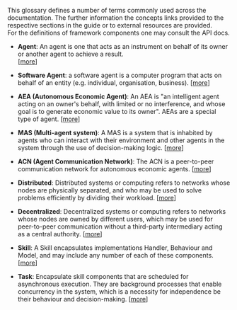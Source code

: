 This glossary defines a number of terms commonly used across the documentation. 
The further information the concepts links provided to the respective sections 
in the guide or to external resources are provided.  
For the definitions of framework components one may consult the API docs.

* **Agent**: An agent is one that acts as an instrument on behalf of its owner 
or another agent to achieve a result.  
[<a href="https://www.merriam-webster.com/dictionary/agent" target="_blank">more</a>]

* **Software Agent**: a software agent is a computer program that acts on behalf
of an entity (e.g. individual, organisation, business). 
[<a href="https://en.wikipedia.org/wiki/Software_agent" target="_blank">more</a>]

* **AEA (Autonomous Economic Agent)**: An AEA is "an intelligent agent acting on
an owner's behalf, with limited or no interference, and whose goal is to 
generate economic value to its owner". AEAs are a special type of agent.
[<a href="../">more</a>]

* **MAS (Multi-agent system)**: A MAS is a system that is inhabited by agents 
who can interact with their environment and other agents in the system through 
the use of decision-making logic. 
[<a href="https://en.wikipedia.org/wiki/Multi-agent_system" target="_blank">more</a>]

* **ACN (Agent Communication Network)**: The ACN is a peer-to-peer communication
network for autonomous economic agents. 
[<a href="../acn">more</a>]

* **Distributed**: Distributed systems or computing refers to networks whose 
nodes are physically separated, and who may be used to solve problems 
efficiently by dividing their workload. 
[<a href="https://en.wikipedia.org/wiki/Distributed_computing" target="_blank">more</a>]

* **Decentralized**: Decentralized systems or computing refers to networks whose
nodes are owned by different users, which may be used for peer-to-peer 
communication without a third-party intermediary acting as a central authority.
[<a href="https://en.wikipedia.org/wiki/Decentralized_computing" target="_blank">more</a>]

* **Skill**: A Skill encapsulates implementations Handler, Behaviour and Model, 
and may include any number of each of these components. 
[<a href="../skill">more</a>]

* **Task**: Encapsulate skill components that are scheduled for asynchronous 
execution. They are background processes that enable concurrency in the system,
which is a necessity for independence be their behaviour and decision-making. 
[<a href="../skill/#taskspy">more</a>]

